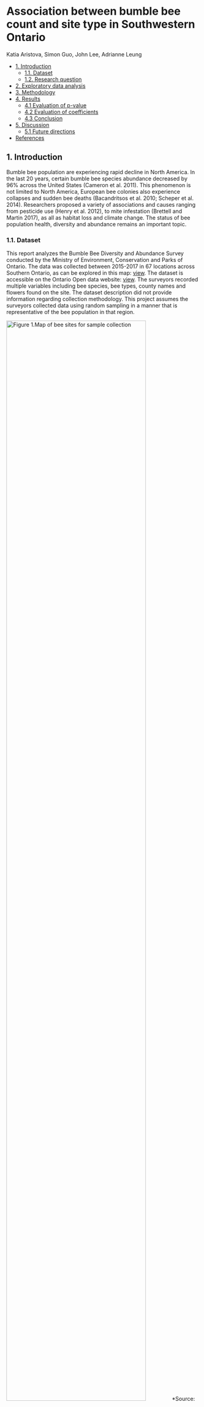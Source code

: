 Association between bumble bee count and site type in Southwestern
Ontario
================
Katia Aristova, Simon Guo, John Lee, Adrianne Leung

-   [1. Introduction](#1-introduction)
    -   [1.1. Dataset](#11-dataset)
    -   [1.2. Research question](#12-research-question)
-   [2. Exploratory data analysis](#2-exploratory-data-analysis)
-   [3. Methodology](#3-methodology)
-   [4. Results](#4-results)
    -   [4.1 Evaluation of p-value](#41-evaluation-of-p-value)
    -   [4.2 Evaluation of coefficients](#42-evaluation-of-coefficients)
    -   [4.3 Conclusion](#43-conclusion)
-   [5. Discussion](#5-discussion)
    -   [5.1 Future directions](#51-future-directions)
-   [References](#references)

## 1. Introduction

Bumble bee population are experiencing rapid decline in North America.
In the last 20 years, certain bumble bee species abundance decreased by
96% across the United States (Cameron et al. 2011). This phenomenon is
not limited to North America, European bee colonies also experience
collapses and sudden bee deaths (Bacandritsos et al. 2010; Scheper et
al. 2014). Researchers proposed a variety of associations and causes
ranging from pesticide use (Henry et al. 2012), to mite infestation
(Brettell and Martin 2017), as all as habitat loss and climate change.
The status of bee population health, diversity and abundance remains an
important topic.

### 1.1. Dataset

This report analyzes the Bumble Bee Diversity and Abundance Survey
conducted by the Ministry of Environment, Conservation and Parks of
Ontario. The data was collected between 2015-2017 in 67 locations across
Southern Ontario, as can be explored in this map:
[view](https://data.ontario.ca/dataset/bumble-bee-diversity-and-abundance-survey).
The dataset is accessible on the Ontario Open data website:
[view](https://data.ontario.ca/dataset/bumble-bee-diversity-and-abundance-survey).
The surveyors recorded multiple variables including bee species, bee
types, county names and flowers found on the site. The dataset
description did not provide information regarding collection
methodology. This project assumes the surveyors collected data using
random sampling in a manner that is representative of the bee population
in that region.

<img src="../src/figures/Bumblebee_survey_area.png" title="Figure 1.Map of bee sites for sample collection" alt="Figure 1.Map of bee sites for sample collection" width="85%" />
*Source: Image from interactive map of Bumble Bee Diversity and
Abundance Survey
[website](http://www.moegisportal.ca/agol/AccessibleViewer/index.html?appid=e38703b018ff4e3ca09f2878879a4e34)*

### 1.2. Research question

The analysis aims to determine the differences in bee counts between
sites:

-   Agricultural
-   Natural
-   Semi-natural remnant

**Null hypothesis**: The bee count values are not different between all
pairs of agricultural, natural and semi-natural remnant sites in
Southern Ontario.  
**Alternative hypothesis**: The bee count values are different between
all pairs of agricultural, natural and semi-natural remnant sites in
Southern Ontario.

## 2. Exploratory data analysis

The following histogram shows the distributions of the bumble bee
collected from different types of site. The distributions are highly
right-skewed. The x axis of the following histogram was limited to 60 to
show the shape of the distribution.

<img src="../src/figures/bee_df_hist.png" title="Figure 2. The distribution of bee counts at each site type" alt="Figure 2. The distribution of bee counts at each site type" width="80%" />

The following violin plot shows not only the distribution of the number
of bees but also the mean and median. The mean is shown as white dots,
while the median is shown as black dots. In order to include all the
data points, log scale was applied to the x-axis of the plot.

<img src="../src/figures/bee_df_violin.png" title="Figure 3. The distribution of bee counts with the mean and median" alt="Figure 3. The distribution of bee counts with the mean and median" width="80%" />

The below figure shows the jitter plot for the number of bees collected
at each site. The hypothesis testing would be required to find out
whether the number of bees collected at each site is different from one
another.

<img src="../src/figures/bee_df_jitter.png" title="Figure 4. The distribution of the bees collected on different sites" alt="Figure 4. The distribution of the bees collected on different sites" width="100%" />

The histograms and the violin plots show that the data is skewed to the
right because most counts are zero. Even if the response variable was
continuous (e.g. weight instead of count), using means would not be
appropriate since the data is skewed.

Initially, the approach was to use grouped data by site id. This
approached yielded more counts as the rows were summed. However, it was
the wrong approach as each observation should be treated independently
since they are independent and random observations.

The GPS coordinates were omitted the project is not looking at specific
locations but the rather location types. Other features like species
names were also omitted as this project aims to look at site types. If
our group has a domain expert, it would be useful to also analyze
species types and bee types. Without an expert it is impossible to
interpret outcomes of more specific analysis since we do not know which
species are more common or which bee types are more common.

**Data quality**

We assume the data was collected in a way that is unbiased and
generalizable to the Southwestern Ontario region. The dataset was
collected by the Ministry of Environment, Conservation and Parks of
Ontario, so it is likely they used randomized sampling techniques.

All of the data was collected between May and August each year between
2015 and 2017. As a result, data collection controls for seasons
(i.e. all site types are visited during same time periods, rather than
having one site type visited in the fall and one in the summer).

## 3. Methodology

In this project, all possible relationships will be analyzed:

-   Agricultural vs natural
-   Agricultural vs semi-natural remnant
-   Natural vs semi-natural remnant

Poisson regression model and the zero-inflation model are two candidates
for modeling the relationship between counts and site types.

Counts is a discrete variable making Anova and permutation tests using
means or medians inappropriate to use. According to (Roback and Legler
2021), Poisson regression is a suitable model for this problem because
it is typically used to model counts per unit of space or time. This is
the case with the bee count survey. The parameter of interest is
*λ*<sub>*i*</sub> which is the average number of bees per unit of space.
The formula for this model is:
*l**o**g*(*λ*<sub>*i*</sub>=*β*<sub>0</sub>+*β*<sub>1</sub>*x*<sub>*i*</sub>)

(Roback and Legler 2021) describe the following assumptions:

> <font size="2.5">1. Poisson Response: The response variable is a count
> per unit of time or space, described by a Poisson distribution.<br> 2.
> Independence: The observations must be independent of one another.
> <br> 3. Mean=Variance: By definition, the mean of a Poisson random
> variable must be equal to its variance. <br> 4. Linearity: The log of
> the mean rate, *l**o**g*(*λ*<sub>*i*</sub>), must be a linear function
> of *x*.</font>

*Source: Direct quote from Roback and Legler (2021)*

The four assumptions are assessed in our dataset and we conclude the
below:

1.  The bee survey dataset satisfies the first assumption the number of
    bees is a count variable per unit of space (and time).  
2.  We do not know how the samples have been collected but it is very
    plausible they were collected independently.  
3.  We assume that the count of bees (in the population) has equal mean
    and variance.
4.  We assume that the average number of bees per unit of space and time
    has a linear relationship with the site type.

Given the limited knowledge about this dataset, we will proceed with the
Poisson regression model.

Tools used for the analysis include R(R Core Team 2021),
tidyverse(Wickham et al. 2019), knitr(Xie 2014).

**Sidenote:** The zero-inflation model is likely an even more suitable
model for this dataset. However, it is more difficult to interpret and
understand how to use it appropriately as our team does not have
experience with this type of modelling. Zero-inflation model is used
when a large number of counts is zero, which is the case in this
dataset.

## 4. Results

To compare the differences in bee counts between site types, a
significance level *α* = 0.05 is used to evaluate the p-values of the
Poisson regression test of the three pairs of baseline and response
variables. We can see the results of the test in Table 2 below.

### 4.1 Evaluation of p-value

The p-values of the site type pairs Agricultural and Semi-natural
remnant, as well as the pair Natural and Semi-natural remnant, which are
0 and 0.005 respectively as shown in the below Table 2. They are both
smaller than 0.05. Therefore, we have evidence to reject the null
hypothesis for only two pairs of site types, meaning that the bee count
values are different between agricultural and semi-natural remnant, as
well as natural and semi-natural remnant sites in Southern Ontario.

However, for the pair Agricultural and Natural, the p-value is 0.064,
which is larger than 0.05. Therefore, we accept the null hypothesis that
the bee count values are not different between agricultural and natural
remnant sites in Southern Ontario.

### 4.2 Evaluation of coefficients

Since this is a log linear regression, the coefficients were converted
(*e* to the power of estimated coefficient) and stored in the `coeff`
column for easier interpretation.

The coefficients of site types also indicate that there is a difference
between the two pairs of site types Agricultural and Semi-natural
remnant. The mean count for Semi-natural remnant is 1.222 times higher
than Agricultural. The same applies to the Natural and Semi-natural
remnant pair, where Semi-natural mean count is 1.132 times higher.

However, the coefficient of the pair of site types Agricultural and
Natural sites is 1.079, which shows that there is minor difference
between the pair.

### 4.3 Conclusion

Both the p-values and coefficients lead to the same conclusion.

1.  We can only reject the null hypothesis for two pairs of site types
    Agricultural and Semi-natural remnant, as well as the pair Natural
    and Semi-natural remnant. We can conclude that it is statistically
    significant that the bee counts are different between site type
    pairs Agricultural and Semi-natural remnant, as well as the pair
    Natural and Semi-natural remnant in Southern Ontario.

2.  For the pair of site types Agricultural and Natural remnant, it is
    not statistically significant that the bee counts are different.

<table class="table" style="width: auto !important; ">
<caption>
Table 1. Analysis results
</caption>
<thead>
<tr>
<th style="text-align:left;">
Site type pairs
</th>
<th style="text-align:right;">
Estimate
</th>
<th style="text-align:right;">
Standard error
</th>
<th style="text-align:right;">
Statistic
</th>
<th style="text-align:right;">
p-value (rounded)
</th>
<th style="text-align:right;">
Coefficient
</th>
</tr>
</thead>
<tbody>
<tr>
<td style="text-align:left;">
Agricultural(ref) vs natural
</td>
<td style="text-align:right;">
0.0759158
</td>
<td style="text-align:right;">
0.0409905
</td>
<td style="text-align:right;">
1.852033
</td>
<td style="text-align:right;">
0.064
</td>
<td style="text-align:right;">
1.079
</td>
</tr>
<tr>
<td style="text-align:left;">
Agricultural(ref) vs semi-natural remnant
</td>
<td style="text-align:right;">
0.2001459
</td>
<td style="text-align:right;">
0.0344886
</td>
<td style="text-align:right;">
5.803244
</td>
<td style="text-align:right;">
0.000
</td>
<td style="text-align:right;">
1.222
</td>
</tr>
<tr>
<td style="text-align:left;">
Natural(ref) vs semi-natural remnant
</td>
<td style="text-align:right;">
0.1242301
</td>
<td style="text-align:right;">
0.0438334
</td>
<td style="text-align:right;">
2.834140
</td>
<td style="text-align:right;">
0.005
</td>
<td style="text-align:right;">
1.132
</td>
</tr>
</tbody>
</table>

## 5. Discussion

The study would benefit from further analysis of Semi-natural remnant
type characteristics. Currently, the information is lacking in regards
to what makes these sites more attractive to the bees. One explanation
could be that the agricultural sites have mono-cultural crops that may
or may not be attractive. Pesticide use could also be a factor. It is
also unclear how “natural” the Natural site type is given the highly
developed landscape of Southern Ontario. Human activities have disturbed
and fragmented habitats. A Semi-natural site could potentially have more
plant diversity if the plants are planted deliberately, for example.

### 5.1 Future directions

The zero-inflation analysis found that all counts are significantly
different. However, we lack expertise to draw conclusion from this
analysis because zeros are treated as a separate part of the test
analysis using the `pscl` package function `zeroinfl`. It would be
useful to come back to this problem and see if it can be reevaluated
with a zero-inflation model. More information can be found in the
Jupyter notebook file containing the literate code for this project
(sections 4.3 and 5.3):
[view](https://github.com/UBC-MDS/DSCI_522_Bee_Count_Comparison_Group_26/blob/main/src/literate_code/main_literal_code_analysis.ipynb).

## References

<div id="refs" class="references csl-bib-body hanging-indent">

<div id="ref-bacandritsos2010sudden" class="csl-entry">

Bacandritsos, N, A Granato, G Budge, I Papanastasiou, E Roinioti, M
Caldon, C Falcaro, A Gallina, and F Mutinelli. 2010. “Sudden Deaths and
Colony Population Decline in Greek Honey Bee Colonies.” *Journal of
Invertebrate Pathology* 105 (3): 335–40.

</div>

<div id="ref-brettell2017oldest" class="csl-entry">

Brettell, Laura E, and Stephen J Martin. 2017. “Oldest Varroa Tolerant
Honey Bee Population Provides Insight into the Origins of the Global
Decline of Honey Bees.” *Scientific Reports* 7 (1): 1–7.

</div>

<div id="ref-cameron2011patterns" class="csl-entry">

Cameron, Sydney A, Jeffrey D Lozier, James P Strange, Jonathan B Koch,
Nils Cordes, Leellen F Solter, and Terry L Griswold. 2011. “Patterns of
Widespread Decline in North American Bumble Bees.” *Proceedings of the
National Academy of Sciences* 108 (2): 662–67.

</div>

<div id="ref-henry2012common" class="csl-entry">

Henry, Mickaël, Maxime Beguin, Fabrice Requier, Orianne Rollin,
Jean-François Odoux, Pierrick Aupinel, Jean Aptel, Sylvie Tchamitchian,
and Axel Decourtye. 2012. “A Common Pesticide Decreases Foraging Success
and Survival in Honey Bees.” *Science* 336 (6079): 348–50.

</div>

<div id="ref-R" class="csl-entry">

R Core Team. 2021. *R: A Language and Environment for Statistical
Computing*. Vienna, Austria: R Foundation for Statistical Computing.
<https://www.R-project.org/>.

</div>

<div id="ref-roback2021beyond" class="csl-entry">

Roback, Paul, and Julie Legler. 2021. *Beyond Multiple Linear
Regression: Applied Generalized Linear Models and Multilevel Models in
r*. CRC Press.

</div>

<div id="ref-scheper2014museum" class="csl-entry">

Scheper, Jeroen, Menno Reemer, Ruud van Kats, Wim A Ozinga, Giel TJ van
der Linden, Joop HJ Schaminée, Henk Siepel, and David Kleijn. 2014.
“Museum Specimens Reveal Loss of Pollen Host Plants as Key Factor
Driving Wild Bee Decline in the Netherlands.” *Proceedings of the
National Academy of Sciences* 111 (49): 17552–57.

</div>

<div id="ref-tidyverse" class="csl-entry">

Wickham, Hadley, Mara Averick, Jennifer Bryan, Winston Chang, Lucy
D’Agostino McGowan, Romain François, Garrett Grolemund, et al. 2019.
“Welcome to the <span class="nocase">tidyverse</span>.” *Journal of Open
Source Software* 4 (43): 1686. <https://doi.org/10.21105/joss.01686>.

</div>

<div id="ref-knitr" class="csl-entry">

Xie, Yihui. 2014. “Knitr: A Comprehensive Tool for Reproducible Research
in R.” In *Implementing Reproducible Computational Research*, edited by
Victoria Stodden, Friedrich Leisch, and Roger D. Peng. Chapman;
Hall/CRC. <http://www.crcpress.com/product/isbn/9781466561595>.

</div>

</div>
